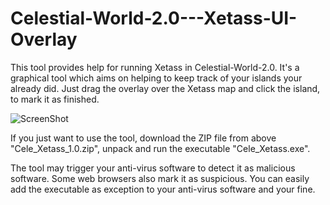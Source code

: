 # Celestial-World-2.0---Xetass-UI-Overlay

This tool provides help for running Xetass in Celestial-World-2.0. 
It's a graphical tool which aims on helping to keep track of your islands your already did. Just drag the overlay over the Xetass map and click the island, to mark it as finished. 

![ScreenShot](example.PNG)

If you just want to use the tool, download the ZIP file from above "Cele_Xetass_1.0.zip", unpack and run the executable "Cele_Xetass.exe".

The tool may trigger your anti-virus software to detect it as malicious software. Some web browsers also mark it as suspicious.
You can easily add the executable as exception to your anti-virus software and your fine. 

